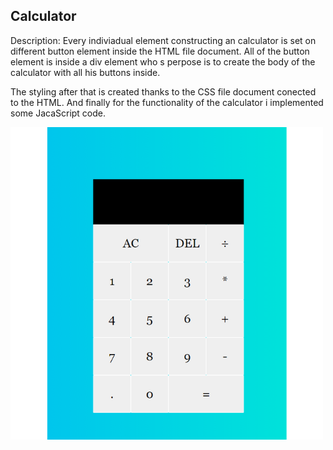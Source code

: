 ## Calculator

 Description: Every indiviadual element constructing an calculator is set on different button element inside the HTML file document. All of the button element is inside a div element who s perpose is to create the body of the calculator with all his buttons inside. 

The styling after that is created thanks to the CSS file document conected to the HTML. And finally for the functionality of the calculator i implemented some JacaScript code. 

![preview](calc.png)